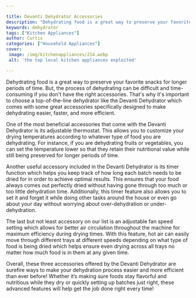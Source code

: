 ```yaml
---

title: Devanti Dehydrator Accessories
description: "Dehydrating food is a great way to preserve your favorite snacks for longer periods of time. But, the process of dehydrating can b...learn about it in this post"
keywords: dehydrator
tags: ["Kitchen Appliances"]
author: Curtis
categories: ["Household Appliances"]
cover: 
 image: /img/kitchenappliances/214.webp
 alt: 'the top local kitchen appliances exploited'

---
```


Dehydrating food is a great way to preserve your favorite snacks for longer periods of time. But, the process of dehydrating can be difficult and time-consuming if you don't have the right accessories. That's why it's important to choose a top-of-the-line dehydrator like the Devanti Dehydrator which comes with some great accessories specifically designed to make dehydrating easier, faster, and more efficient. 

One of the most beneficial accessories that come with the Devanti Dehydrator is its adjustable thermostat. This allows you to customize your drying temperatures according to whatever type of food you are dehydrating. For instance, if you are dehydrating fruits or vegetables, you can set the temperature lower so that they retain their nutritional value while still being preserved for longer periods of time. 

Another useful accessory included in the Devanti Dehydrator is its timer function which helps you keep track of how long each batch needs to be dried for in order to achieve optimal results. This ensures that your food always comes out perfectly dried without having gone through too much or too little dehydration time. Additionally, this timer feature also allows you to set it and forget it while doing other tasks around the house or even go about your day without worrying about over-dehydration or under-dehydration. 

The last but not least accessory on our list is an adjustable fan speed setting which allows for better air circulation throughout the machine for maximum efficiency during drying times. With this feature, hot air can easily move through different trays at different speeds depending on what type of food is being dried which helps ensure even drying across all trays no matter how much food is in them at any given time. 

Overall, these three accessories offered by the Devanti Dehydrator are surefire ways to make your dehydration process easier and more efficient than ever before! Whether it’s making sure foods stay flavorful and nutritious while they dry or quickly setting up batches just right, these advanced features will help get the job done right every time!
